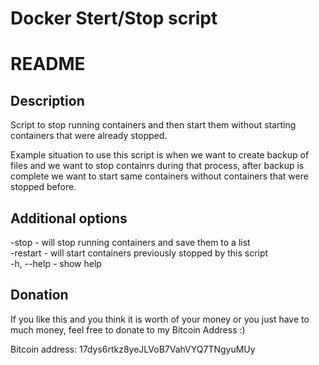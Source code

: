 # Docker Stert/Stop script #


# README #

## Description ##
Script to stop running containers and then start them without starting containers that were already stopped.

Example situation to use this script is when we want to create backup of files and we want to stop containrs during that process, 
after backup is complete we want to start same containers without containers that were stopped before.

## Additional options ##
 -stop - will stop running containers and save them to a list\
 -restart - will start containers previously stopped by this script\
 -h, --help - show help

## Donation ##
If you like this and you think it is worth of your money or you just have to much money, feel free to donate to my Bitcoin Address :)

Bitcoin address: 17dys6rtkz8yeJLVoB7VahVYQ7TNgyuMUy
